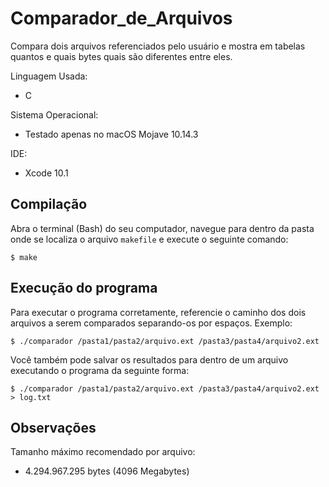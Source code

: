 # Comparador_de_Arquivos
Compara dois arquivos referenciados pelo usuário e mostra em tabelas quantos e quais bytes quais são diferentes entre eles.

Linguagem Usada:
* C
  
Sistema Operacional:
* Testado apenas no macOS Mojave 10.14.3
  
IDE:
* Xcode 10.1

## Compilação ## 

Abra o terminal (Bash) do seu computador, navegue para dentro da pasta onde se localiza o arquivo `makefile` e execute o seguinte comando:

`$ make`

## Execução do programa ## 

Para executar o programa corretamente, referencie o caminho dos dois arquivos a serem comparados separando-os por espaços.
Exemplo:

`$ ./comparador /pasta1/pasta2/arquivo.ext /pasta3/pasta4/arquivo2.ext`

Você também pode salvar os resultados para dentro de um arquivo executando o programa da seguinte forma:

`$ ./comparador /pasta1/pasta2/arquivo.ext /pasta3/pasta4/arquivo2.ext > log.txt`

## Observações ## 

Tamanho máximo recomendado por arquivo:
* 4.294.967.295 bytes (4096 Megabytes)
